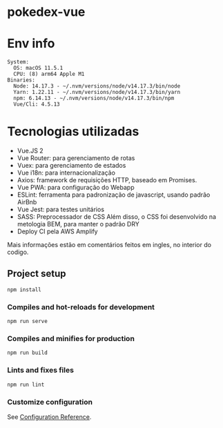 # pokedex-vue

# Env info
```
System:
  OS: macOS 11.5.1
  CPU: (8) arm64 Apple M1
Binaries:
  Node: 14.17.3 - ~/.nvm/versions/node/v14.17.3/bin/node
  Yarn: 1.22.11 - ~/.nvm/versions/node/v14.17.3/bin/yarn
  npm: 6.14.13 - ~/.nvm/versions/node/v14.17.3/bin/npm
  Vue/Cli: 4.5.13
```

# Tecnologias utilizadas
- Vue.JS 2
- Vue Router: para gerenciamento de rotas
- Vuex: para gerenciamento de estados
- Vue i18n: para internacionalização
- Axios: framework de requisições HTTP, baseado em Promises.
- Vue PWA: para configuração do Webapp
- ESLint: ferramenta para padronização de javascript, usando padrão AirBnb
- Vue Jest: para testes unitários
- SASS: Preprocessador de CSS
  Além disso, o CSS foi desenvolvido na metologia BEM, para manter o padrão DRY
- Deploy CI pela AWS Amplify

Mais informações estão em comentários feitos em ingles, no interior do codigo.

## Project setup
```
npm install
```

### Compiles and hot-reloads for development
```
npm run serve
```

### Compiles and minifies for production
```
npm run build
```

### Lints and fixes files
```
npm run lint
```

### Customize configuration
See [Configuration Reference](https://cli.vuejs.org/config/).
